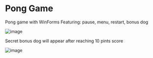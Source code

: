 # Pong Game
 
Pong game with WinForms
Featuring:
pause,
menu,
restart,
bonus dog

![image](https://user-images.githubusercontent.com/104844876/200564436-0467b148-b5ef-4a4d-83f9-6dfc5893dcda.png)



Secret bonus dog will appear after reaching 10 pints score

![image](https://user-images.githubusercontent.com/104844876/200564103-c9b1c8ad-0e6f-408e-9804-b92255d3f124.png)

